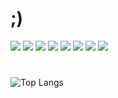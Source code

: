 <!--
<h1 align="center">;) </h1>
-->

<h1>;)</h1>





<!--
test
-->

<!-- 
-->


<!--
<p align="center">
  <a href="https://skillicons.dev">
    <img src="https://skillicons.dev/icons?i=java,py,dart,flutter,r,c,cpp" />
    <a href="https://hits.seeyoufarm.com">
      <img src="https://hits.seeyoufarm.com/api/count/incr/badge.svg?url=https%3A%2F%2Fgithub.com%2Fbladnoch&count_bg=%2379C83D&title_bg=%23555555&icon=&icon_color=%23E7E7E7&title=hits&edge_flat=false"/></a>
  </a>
</p> 
-->

<span><img src="https://img.shields.io/badge/Python-3776AB?style=flat&logo=Python&logoColor=white"/></span>
<span><img src="https://img.shields.io/badge/Java-FF3621?style=flat&logo=Java&logoColor=white"/></span>
<span><img src="https://img.shields.io/badge/R-276DC3?style=flat&logo=r&logoColor=white"/><span>
<span><img src="https://img.shields.io/badge/Dart-0175C2?style=flat&logo=Dart&logoColor=white"/></span>
<span><img src="https://img.shields.io/badge/Flutter-02569B?style=flat&logo=Flutter&logoColor=white"/></span>
<span><img src="https://img.shields.io/badge/Amazon AWS-232F3E?style=flat&logo=amazonaws&logoColor=white"/><span>
<span><img src="https://img.shields.io/badge/Slack-4A154B?style=flat&logo=Slack&logoColor=white"/></span>
<span><img src="https://img.shields.io/badge/IntelliJ-000000?style=flat&logo=intellijidea&logoColor=white"/></span>

<h1></h1>

![Top Langs](https://github-readme-stats.vercel.app/api/top-langs/?username=bladnoch&hide=cmake&langs_count=5)
<!-- 
<span><a href="https://hits.seeyoufarm.com"><img src="https://hits.seeyoufarm.com/api/count/incr/badge.svg?url=https%3A%2F%2Fgithub.com%2Fbladnoch&count_bg=%2379C83D&title_bg=%23555555&icon=&icon_color=%23E7E7E7&title=hits&edge_flat=false"/></a></span>
-->
<!--<span><img src="https://img.shields.io/badge/Spring-6DB33F?style=flat&logo=Spring&logoColor=white"/></span>
-->
<!--
<span><img src="https://img.shields.io/badge/C-A8B9CC?style=flat&logo=C&logoColor=white"/></span>
<span><img src="https://img.shields.io/badge/C++-00599C?style=flat&logo=Cplusplus&logoColor=white"/></span>
-->
<!--[ ](https://simpleicons.org/?q=spring)-->
<!--https://github.com/simple-icons/simple-icons/blob/master/slugs.md -->
<!-- -->
<!-- -->
<!-- -->
